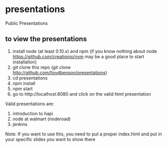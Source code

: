 presentations
=============

Public Presentations

## to view the presentations
1.  install node (at least 0.10.x) and npm (if you know nothing about node https://github.com/creationix/nvm may be a good place to start installation)
2.  git clone this repo (git clone http://github.com/lloydbenson/presentations)
3.  cd presentations
4.  npm install
5.  npm start
6.  go to http://localhost:8080 and click on the valid html presentation

Valid presentations are:

1.  introduction to hapi
2.  node at walmart (noderoad)
3.  jenkins 

Note: If you want to use this, you need to put a proper index.html and put in your specific slides you want to show there
